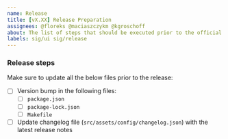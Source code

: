 ```yaml
---
name: Release
title: [vX.XX] Release Preparation
assignees: @floreks @maciaszczykm @kgroschoff
about: The list of steps that should be executed prior to the official release
labels: sig/ui sig/release
---
```


### Release steps
Make sure to update all the below files prior to the release:

- [ ] Version bump in the following files:
  - [ ] `package.json`
  - [ ] `package-lock.json`
  - [ ] `Makefile`
- [ ] Update changelog file (`src/assets/config/changelog.json`) with the latest release notes  

